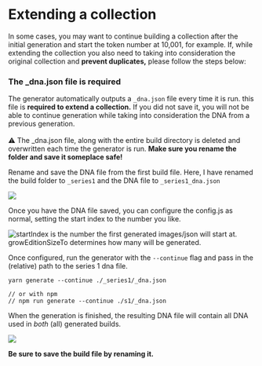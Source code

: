 # Extending a collection

In some cases, you may want to continue building a collection after the initial generation and start the token number at 10,001, for example. If, while extending the collection you also need to taking into consideration the original collection and **prevent duplicates,** please follow the steps below:



### The \_dna.json file is required

The generator automatically outputs a `_dna.json` file every time it is run. this file is **required to extend a collection.** If you did not save it, you will not be able to continue generation while taking into consideration the DNA from a previous generation.\
\
⚠️ The \_dna.json file, along with the entire build directory is deleted and overwritten each time the generator is run. **Make sure you rename the folder and save it someplace safe!**



Rename and save the DNA file from the first build file. Here, I have renamed the build folder to `_series1` and the DNA file to `_series1_dna.json`

![](<../../.gitbook/assets/image (2).png>)

Once you have the DNA file saved, you can configure the config.js as normal, setting the start index to the number you like.

![startIndex is the number the first generated images/json will start at. growEditionSizeTo determines how many will be generated.](<../../.gitbook/assets/Screen Shot 2022-02-21 at 9.53.59 AM.png>)

Once configured, run the generator with the `--continue` flag and pass in the (relative) path to the series 1 dna file.

```
yarn generate --continue ./_series1/_dna.json

// or with npm
// npm run generate --continue ./s1/_dna.json
```

When the generation is finished, the resulting DNA file will contain all DNA used in _both_ (all) generated builds.&#x20;

![](<../../.gitbook/assets/image (1).png>)

**Be sure to save the build file by renaming it.**
